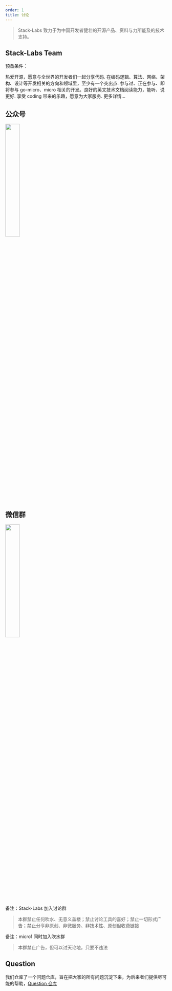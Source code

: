 ```yaml
---
order: 1
title: 讨论
---
```


> Stack-Labs 致力于为中国开发者健壮的开源产品、资料与力所能及的技术支持。

## Stack-Labs Team

预备条件：

热爱开源，愿意与全世界的开发者们一起分享代码. 在编码逻辑、算法、网络、架构、设计等开发相关的方向和领域里，至少有一个突出点. 参与过、正在参与、即将参与 go-micro、micro 相关的开发。良好的英文技术文档阅读能力，能听、说更好. 享受 coding 带来的乐趣，愿意为大家服务. 更多详情...

## 公众号

<img src="https://github.com/stack-labs/Notice/raw/master/donation/wx_qrcode.jpg" width="30%">

## 微信群

<img src="https://github.com/stack-labs/Notice/raw/master/donation/wx_group_v1.png" width="30%">

备注：Stack-Labs 加入讨论群

> 本群禁止任何吹水、无意义盖楼；禁止讨论工具的喜好；禁止一切形式广告；禁止分享非原创、非微服务、非技术性、原创但收费链接

备注：micro1 同时加入吹水群

> 本群禁止广告，但可以讨天论地，只要不违法

## Question

我们仓库了一个问题仓库，旨在把大家的所有问题沉淀下来，为后来者们提供尽可能的帮助，[Question 仓库](https://github.com/stack-labs/questions)
